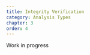 ```yaml
---
title: Integrity Verification
category: Analysis Types
chapter: 3
order: 4
---
```


Work in progress
